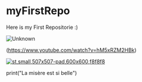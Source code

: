 # myFirstRepo
Here is my First Repositorie :)

![Unknown](https://user-images.githubusercontent.com/99460074/188628146-069c08ed-492f-4558-9f24-e96a41e652d2.jpeg)


(https://www.youtube.com/watch?v=hM5xRZM2HBk)

[![st,small,507x507-pad,600x600,f8f8f8](https://user-images.githubusercontent.com/99460074/188632142-3d7e9a86-df9c-417c-9517-eadb4c8ef495.jpg)](https://www.youtube.com/watch?v=hM5xRZM2HBk)



print("La misère est si belle")
